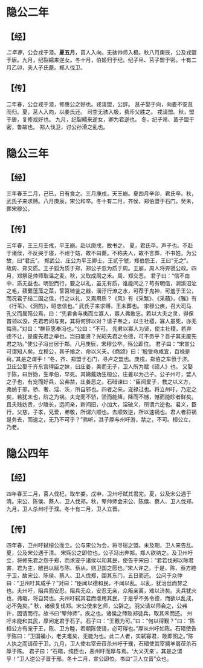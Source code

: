 ﻿
# 隐公二年
## 【经】
*二年春*，公会戎于潜。**夏五月**，莒人入向。无骇帅师入极。秋八月庚辰，公及戎盟于唐。九月，纪裂繻来逆女。冬十月，伯姬归于纪。纪子帛、莒子盟于密。十有二月乙卯，夫人子氏薨。郑人伐卫。
## 【传】
二年春，公会戎于潜，修惠公之好也。戎请盟，公辞。
莒子娶于向，向姜不安莒而归。夏，莒人入向，以姜氏还。
司空无骇入极，费庈父胜之。
戎请盟。秋，盟于唐，复修戎好也。
九月，纪裂繻来逆女，卿为君逆也。
冬，纪子帛、莒子盟于密，鲁故也。
郑人伐卫，讨公孙滑之乱也。
# 隐公三年
## 【经】
三年春王二月，己巳，日有食之。三月庚戌，天王崩。夏四月辛卯，君氏卒。秋，武氏子来求赙。八月庚辰，宋公和卒。冬十有二月，齐侯，郑伯盟于石门。癸未，葬宋穆公。
## 【传】
三年春，王三月壬戌，平王崩。赴以庚戌，故书之。
夏，君氏卒。声子也。不赴于诸侯，不反哭于寝，不祔于姑，故不曰薨。不称夫人，故不言葬，不书姓。为公故，曰“君氏”。
郑武公、庄公为平王卿士。王贰于虢，郑伯怨王，王曰“无之”。故周、郑交质。王子狐为质于郑，郑公子忽为质于周。王崩，周人将畀虢公政。四月，郑祭足帅师取温之麦。秋，又取成周之禾。周、郑交恶。
君子曰：“信不由中，质无益也。明恕而行，要之以礼，虽无有质，谁能间之？苟有明信，涧溪沼沚之毛，蘋蘩蕰藻之菜，筐筥锜釜之器，潢汙行潦之水，可荐于鬼神，可羞于王公，而况君子结二国之信，行之以礼，又焉用质？《风》有《采繁》、《采蘋》，《雅》有《行苇》、《泂酌》，昭忠信也。”
武氏子来求赙，王未葬也。
宋穆公疾，召大司马孔父而属殇公焉，曰：“先君舍与夷而立寡人，寡人弗敢忘。若以大夫之灵，得保首领以没，先君若问与夷，其将何辞以对？请子奉之，以主社稷，寡人虽死，亦无悔焉。”对曰：“群臣愿奉冯也。”公曰：“不可。
先君以寡人为贤，使主社稷，若弃德不让，是废先君之举也，岂曰能贤？光昭先君之令德，可不务乎？吾子其无废先君之功。”使公子冯出居于郑。八月庚辰，宋穆公卒。殇公即位。
君子曰：“宋宣公可谓知人矣。立穆公，其子飨之，命以义夫。《商颂》曰：‘殷受命咸宜，百禄是荷。’其是之谓乎！”冬，齐、郑盟于石门，寻卢之盟也。庚戌，郑伯之车偾于济。
卫庄公娶于齐东宫得臣之妹，曰庄姜，美而无子，卫人所为赋《硕人》也。
又娶于陈，曰厉妫，生孝伯，早死。其娣戴妫生桓公，庄姜以为己子。公子州吁，嬖人之子也，有宠而好兵，公弗禁，庄姜恶之。石碏谏曰：“臣闻爱子，教之以义方，弗纳于邪。骄、奢、淫、泆，所自邪也。四者之来，宠禄过也。将立州吁，乃定之矣，若犹未也，阶之为祸。夫宠而不骄，骄而能降，降而不憾，憾而能眕者鲜矣。且夫贱妨贵，少陵长，远间亲，新间旧，小加大，淫破义，所谓六逆也。君义，臣行，父慈，子孝，兄爱，弟敬，所谓六顺也。去顺效逆，所以速祸也。君人者将祸是务去，而速之，无乃不可乎？”弗听，其子厚与州吁游，禁之，不可。桓公立，乃老。
# 隐公四年
## 【经】
四年春王二月，莒人伐杞，取牟娄。戊申，卫州吁弑其君完。夏，公及宋公遇于清。宋公、陈侯、蔡人、卫人伐郑。秋，翚帅师会宋公、陈侯、蔡人、卫人伐郑。九月，卫人杀州吁于濮。冬十有二月，卫人立晋。
## 【传】
四年春，卫州吁弑桓公而立。公与宋公为会，将寻宿之盟。未及期，卫人来告乱。夏，公及宋公遇于清。
宋殇公之即位也，公子冯出奔郑，郑人欲纳之。及卫州吁立，将修先君之怨于郑，而求宠于诸侯以和其民，使告于宋曰：“君若伐郑以除君害，君为主，敝邑以赋与陈、蔡从，则卫国之愿也。”宋人许之。于是，陈、蔡方睦于卫，故宋公、陈侯、蔡人、卫人伐郑，围其东门，五日而还。
公问于众仲曰：“卫州吁其成乎？”对曰：“臣闻以德和民，不闻以乱。以乱，犹治丝而棼之也。夫州吁，阻兵而安忍。阻兵无众，安忍无亲，众叛亲离，难以济矣。夫兵犹火也，弗戢，将自焚也。夫州吁弑其君而虐用其民，于是乎不务令德，而欲以乱成，必不免矣。”
秋，诸侯复伐郑。宋公使来乞师，公辞之。羽父请以师会之，公弗许，固请而行。故书曰“翚帅师”，疾之也。诸侯之师败郑徒兵，取其禾而还。
州吁未能和其民，厚问定君于石子。石子曰：“王觐为可。”曰：“何以得觐？”曰：“陈桓公方有宠于王，陈、卫方睦，若朝陈使请，必可得也。”厚从州吁如陈。石碏使告于陈曰：“卫国褊小，老夫耄矣，无能为也。此二人者，实弑寡君，敢即图之。”陈人执之而请莅于卫。九月，卫人使右宰丑莅杀州吁于濮，石碏使其宰獳羊肩莅杀石厚于陈。
君子曰：“石碏，纯臣也，恶州吁而厚与焉。‘大义灭亲’，其是之谓乎！”卫人逆公子晋于邢。冬十二月，宣公即位。书曰“卫人立晋”众也。